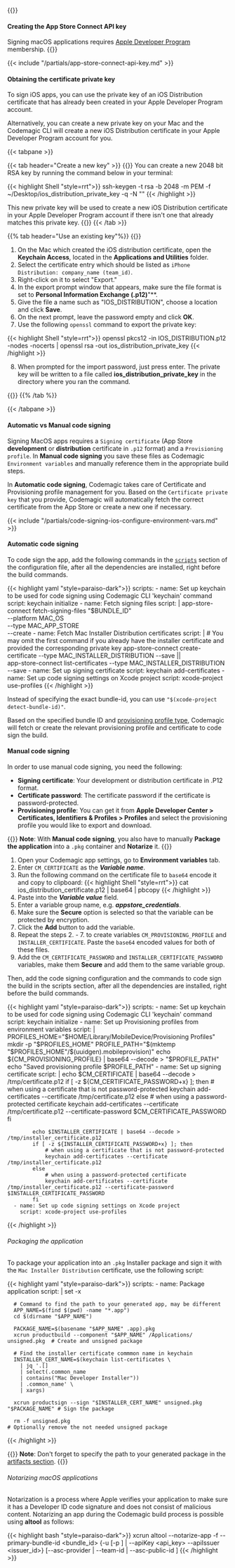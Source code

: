---
---

{{<markdown>}}
#### Creating the App Store Connect API key
Signing macOS applications requires [Apple Developer Program](https://developer.apple.com/programs/enroll/) membership.
{{</markdown>}}

{{< include "/partials/app-store-connect-api-key.md" >}}

#### Obtaining the certificate private key

To sign iOS apps, you can use the private key of an iOS Distribution certificate that has already been created in your Apple Developer Program account.

Alternatively, you can create a new private key on your Mac and the Codemagic CLI will create a new iOS Distribution certificate in your Apple Developer Program account for you.

{{< tabpane >}}

{{< tab header="Create a new key" >}}
{{<markdown>}}
You can create a new 2048 bit RSA key by running the command below in your terminal:

{{< highlight Shell "style=rrt">}}
ssh-keygen -t rsa -b 2048 -m PEM -f ~/Desktop/ios_distribution_private_key -q -N ""
{{< /highlight >}}

This new private key will be used to create a new iOS Distribution certificate in your Apple Developer Program account if there isn't one that already matches this private key.
{{</markdown>}}
{{< /tab >}}

{{% tab header="Use an existing key"%}}
{{<markdown>}}

1. On the Mac which created the iOS distribution certificate, open the **Keychain Access**, located in the **Applications and Utilities** folder.
2. Select the certificate entry which should be listed as `iPhone Distribution: company_name (team_id)`.
3. Right-click on it to select "Export."
4. In the export prompt window that appears, make sure the file format is set to **Personal Information Exchange (.p12)**"**.
5. Give the file a name such as "IOS_DISTRIBUTION", choose a location and click **Save**.
6. On the next prompt, leave the password empty and click **OK**.
7. Use the following `openssl` command to export the private key:

{{< highlight Shell "style=rrt">}}
openssl pkcs12 -in IOS_DISTRIBUTION.p12 -nodes -nocerts | openssl rsa -out ios_distribution_private_key
{{< /highlight >}}

8. When prompted for the import password, just press enter. The private key will be written to a file called **ios_distribution_private_key** in the directory where you ran the command.

{{</markdown>}}
{{% /tab %}}

{{< /tabpane >}}

#### Automatic vs Manual code signing

Signing MacOS apps requires a `Signing certificate` (App Store **development** or **distribution** certificate in `.p12` format) and a `Provisioning profile`. In **Manual code signing** you save these files as Codemagic `Environment variables` and manually reference them in the appropriate build steps.

In **Automatic code signing**, Codemagic takes care of Certificate and Provisioning profile management for you. Based on the `Certificate private key` that you provide, Codemagic will automatically fetch the correct certificate from the App Store or create a new one if necessary.

{{< include "/partials/code-signing-ios-configure-environment-vars.md" >}}

#### Automatic code signing

To code sign the app, add the following commands in the [`scripts`](../getting-started/yaml#scripts) section of the configuration file, after all the dependencies are installed, right before the build commands. 


{{< highlight yaml "style=paraiso-dark">}}
    scripts:
      - name: Set up keychain to be used for code signing using Codemagic CLI 'keychain' command
        script: keychain initialize
      - name: Fetch signing files
        script: | 
          app-store-connect fetch-signing-files "$BUNDLE_ID" \
            --platform MAC_OS \
            --type MAC_APP_STORE \
            --create
      - name: Fetch Mac Installer Distribution certificates
        script: | 
           # You may omit the first command if you already have the installer certificate and provided the corresponding private key
            app-store-connect create-certificate --type MAC_INSTALLER_DISTRIBUTION --save || \
            app-store-connect list-certificates --type MAC_INSTALLER_DISTRIBUTION --save
      - name: Set up signing certificate
        script: keychain add-certificates
      - name: Set up code signing settings on Xcode project
        script: xcode-project use-profiles
{{< /highlight >}}

Instead of specifying the exact bundle-id, you can use `"$(xcode-project detect-bundle-id)"`.

Based on the specified bundle ID and [provisioning profile type](https://github.com/codemagic-ci-cd/cli-tools/blob/master/docs/app-store-connect/fetch-signing-files.md#--typeios_app_adhoc--ios_app_development--ios_app_inhouse--ios_app_store--mac_app_development--mac_app_direct--mac_app_store--mac_catalyst_app_development--mac_catalyst_app_direct--mac_catalyst_app_store--tvos_app_adhoc--tvos_app_development--tvos_app_inhouse--tvos_app_store), Codemagic will fetch or create the relevant provisioning profile and certificate to code sign the build.

#### Manual code signing

In order to use manual code signing, you need the following: 
- **Signing certificate**: Your development or distribution certificate in .P12 format.
- **Certificate password**: The certificate password if the certificate is password-protected.
- **Provisioning profile**: You can get it from **Apple Developer Center > Certificates, Identifiers & Profiles > Profiles** and select the provisioning profile you would like to export and download.

{{<notebox>}}
**Note**: With **Manual code signing**, you also have to manually **Package the application** into a `.pkg` container and **Notarize** it.
{{</notebox>}}

1. Open your Codemagic app settings, go to **Environment variables** tab.
2. Enter `CM_CERTIFICATE` as the **_Variable name_**.
3. Run the following command on the certificate file to `base64` encode it and copy to clipboard:
{{< highlight Shell "style=rrt">}}
cat ios_distribution_certificate.p12 | base64 | pbcopy
{{< /highlight >}}
4. Paste into the **_Variable value_** field.
5. Enter a variable group name, e.g. **_appstore_credentials_**.
6. Make sure the **Secure** option is selected so that the variable can be protected by encryption.
7. Click the **Add** button to add the variable.
8. Repeat the steps 2. - 7. to create variables `CM_PROVISIONING_PROFILE` and `INSTALLER_CERTIFICATE`. Paste the `base64` encoded values for both of these files.
9. Add the `CM_CERTIFICATE_PASSWORD` and `INSTALLER_CERTIFICATE_PASSWORD` variables, make them **Secure** and add them to the same variable group.

Then, add the code signing configuration and the commands to code sign the build in the scripts section, after all the dependencies are installed, right before the build commands.

{{< highlight yaml "style=paraiso-dark">}}
    scripts:
      - name: Set up keychain to be used for code signing using Codemagic CLI 'keychain' command
        script: keychain initialize
      - name: Set up Provisioning profiles from environment variables
        script: | 
            PROFILES_HOME="$HOME/Library/MobileDevice/Provisioning Profiles"
            mkdir -p "$PROFILES_HOME"
            PROFILE_PATH="$(mktemp "$PROFILES_HOME"/$(uuidgen).mobileprovision)"
            echo ${CM_PROVISIONING_PROFILE} | base64 --decode > "$PROFILE_PATH"
            echo "Saved provisioning profile $PROFILE_PATH"
      - name: Set up signing certificate
        script: | 
            echo $CM_CERTIFICATE | base64 --decode > /tmp/certificate.p12
            if [ -z ${CM_CERTIFICATE_PASSWORD+x} ]; then
                # when using a certificate that is not password-protected
                keychain add-certificates --certificate /tmp/certificate.p12
            else
                # when using a password-protected certificate
                keychain add-certificates --certificate /tmp/certificate.p12 --certificate-password $CM_CERTIFICATE_PASSWORD
            fi

            echo $INSTALLER_CERTIFICATE | base64 --decode > /tmp/installer_certificate.p12
            if [ -z ${INSTALLER_CERTIFICATE_PASSWORD+x} ]; then
                # when using a certificate that is not password-protected
                keychain add-certificates --certificate /tmp/installer_certificate.p12
            else
                # when using a password-protected certificate
                keychain add-certificates --certificate /tmp/installer_certificate.p12 --certificate-password $INSTALLER_CERTIFICATE_PASSWORD
            fi
      - name: Set up code signing settings on Xcode project
        script: xcode-project use-profiles
{{< /highlight >}}

###### Packaging the application

To package your application into an `.pkg` Installer package and sign it with the `Mac Installer Distribution` certificate, use the following script:

{{< highlight yaml "style=paraiso-dark">}}
  scripts:
    - name: Package application
      script: | 
      set -x
    
      # Command to find the path to your generated app, may be different
      APP_NAME=$(find $(pwd) -name "*.app")  
      cd $(dirname "$APP_NAME")
    
      PACKAGE_NAME=$(basename "$APP_NAME" .app).pkg
      xcrun productbuild --component "$APP_NAME" /Applications/ unsigned.pkg  # Create and unsigned package

      # Find the installer certificate commmon name in keychain
      INSTALLER_CERT_NAME=$(keychain list-certificates \
        | jq '.[]
        | select(.common_name
        | contains("Mac Developer Installer"))
        | .common_name' \
        | xargs)
      
      xcrun productsign --sign "$INSTALLER_CERT_NAME" unsigned.pkg "$PACKAGE_NAME" # Sign the package
    
      rm -f unsigned.pkg                                                       # Optionally remove the not needed unsigned package
{{< /highlight >}}

{{<notebox>}}
**Note**: Don't forget to specify the path to your generated package in the [artifacts section](../getting-started/yaml/#artifacts).
{{</notebox>}}

###### Notarizing macOS applications

Notarization is a process where Apple verifies your application to make sure it has a Developer ID code signature and does not consist of malicious content. Notarizing an app during the Codemagic build process is possible using **altool** as follows:

{{< highlight bash "style=paraiso-dark">}}
xcrun altool --notarize-app -f <file> --primary-bundle-id <bundle_id>
           {-u <username> [-p <password>] | --apiKey <api_key> --apiIssuer <issuer_id>}
           [--asc-provider <name> | --team-id <id> | --asc-public-id <id>]
{{< /highlight >}}
